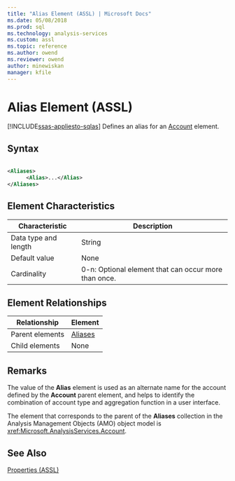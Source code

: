 ```yaml
---
title: "Alias Element (ASSL) | Microsoft Docs"
ms.date: 05/08/2018
ms.prod: sql
ms.technology: analysis-services
ms.custom: assl
ms.topic: reference
ms.author: owend
ms.reviewer: owend
author: minewiskan
manager: kfile
---
```

# Alias Element (ASSL)
[!INCLUDE[ssas-appliesto-sqlas](../../../includes/ssas-appliesto-sqlas.md)]
  Defines an alias for an [Account](../../../analysis-services/scripting/objects/account-element-assl.md) element.  
  
## Syntax  
  
```xml  
  
<Aliases>  
      <Alias>...</Alias>  
</Aliases>  
```  
  
## Element Characteristics  
  
|Characteristic|Description|  
|--------------------|-----------------|  
|Data type and length|String|  
|Default value|None|  
|Cardinality|0-n: Optional element that can occur more than once.|  
  
## Element Relationships  
  
|Relationship|Element|  
|------------------|-------------|  
|Parent elements|[Aliases](../../../analysis-services/scripting/collections/aliases-element-assl.md)|  
|Child elements|None|  
  
## Remarks  
 The value of the **Alias** element is used as an alternate name for the account defined by the **Account** parent element, and helps to identify the combination of account type and aggregation function in a user interface.  
  
 The element that corresponds to the parent of the **Aliases** collection in the Analysis Management Objects (AMO) object model is <xref:Microsoft.AnalysisServices.Account>.  
  
## See Also  
 [Properties &#40;ASSL&#41;](../../../analysis-services/scripting/properties/properties-assl.md)  
  
  

